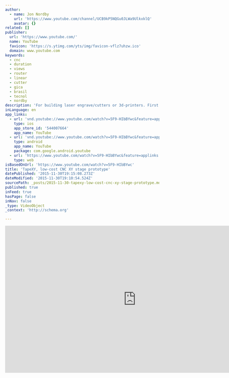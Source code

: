 ```yaml
---
author:
  - name: Jon Nordby
    url: 'https://www.youtube.com/channel/UCB9kP5NQGu0JLWa9UlkxklQ'
    avatar: {}
related: []
publisher:
  url: 'https://www.youtube.com/'
  name: YouTube
  favicon: 'https://s.ytimg.com/yts/img/favicon-vflz7uhzw.ico'
  domain: www.youtube.com
keywords:
  - cnc
  - duration
  - views
  - router
  - linear
  - cutter
  - gica
  - brasil
  - tecnol
  - nordby
description: 'For building laser engrave/cutters or 3d-printers. First version, being driven by Cura as if it is a 3d-printer. Several improvements are already planned for next iteration. Using Kapton tape as sliding surfaces instead of steel rods+linear bearings, and braided Nylon wire instead of belts. Designed for quick&easy reproduction with laser cutter (or CNC mill).'
inLanguage: en
app_links:
  - url: 'vnd.youtube://www.youtube.com/watch?v=5F9-HIbBYwc&feature=applinks'
    type: ios
    app_store_id: '544007664'
    app_name: YouTube
  - url: 'vnd.youtube://www.youtube.com/watch?v=5F9-HIbBYwc&feature=applinks'
    type: android
    app_name: YouTube
    package: com.google.android.youtube
  - url: 'https://www.youtube.com/watch?v=5F9-HIbBYwc&feature=applinks'
    type: web
isBasedOnUrl: 'https://www.youtube.com/watch?v=5F9-HIbBYwc'
title: 'TapeXY, low-cost CNC XY stage prototype'
datePublished: '2015-11-30T19:15:08.273Z'
dateModified: '2015-11-30T19:10:54.524Z'
sourcePath: _posts/2015-11-30-tapexy-low-cost-cnc-xy-stage-prototype.md
published: true
inFeed: true
hasPage: false
inNav: false
_type: VideoObject
_context: 'http://schema.org'

---
```

<iframe src="https://cdn.embedly.com/widgets/media.html?src=https%3A%2F%2Fwww.youtube.com%2Fembed%2F5F9-HIbBYwc%3Ffeature%3Doembed&amp;url=https%3A%2F%2Fwww.youtube.com%2Fwatch%3Fv%3D5F9-HIbBYwc&amp;image=https%3A%2F%2Fi.ytimg.com%2Fvi%2F5F9-HIbBYwc%2Fhqdefault.jpg&amp;key=b7d04c9b404c499eba89ee7072e1c4f7&amp;type=text%2Fhtml&amp;schema=youtube" width="854" height="480" scrolling="no" frameborder="0" allowfullscreen="allowfullscreen" style=""></iframe>